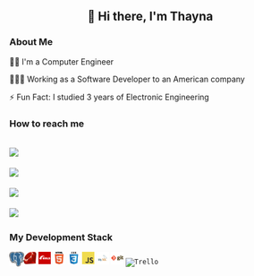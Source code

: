 <div align="center"><h2>👋 Hi there, I'm Thayna</h2></div>

### About Me
👩‍🎓  I'm a Computer Engineer

👩🏻‍💻  Working as a Software Developer to an American company

⚡️ Fun Fact: I studied 3 years of Electronic Engineering

### How to reach me
 <code><a href="https://twitter.com/thaynaalmeng">
  <img height="22" src="https://cdn.jsdelivr.net/npm/simple-icons@v3/icons/twitter.svg" />
</a></code>
<code><a href="https://www.linkedin.com/in/thayna-de-oliveira/">
  <img height="22" src="https://cdn.jsdelivr.net/npm/simple-icons@v3/icons/linkedin.svg" />
</a></code>
<code><a href="mailto:euthaynaeng@gmail.com">
  <img height="22" src="https://cdn.jsdelivr.net/npm/simple-icons@v3/icons/gmail.svg" />
</a></code>
<code><a href="https://www.instagram.com/euthayna/">
  <img height="22" src="https://cdn.jsdelivr.net/npm/simple-icons@v3/icons/instagram.svg" />
</a></code>

### My Development Stack

<code><img height="22" src="https://raw.githubusercontent.com/github/explore/80688e429a7d4ef2fca1e82350fe8e3517d3494d/topics/ruby/ruby.png"></code>
<code><img height="22" src="https://raw.githubusercontent.com/github/explore/80688e429a7d4ef2fca1e82350fe8e3517d3494d/topics/rails/rails.png"></code>
<code><img height="22" src="https://raw.githubusercontent.com/github/explore/80688e429a7d4ef2fca1e82350fe8e3517d3494d/topics/html/html.png"></code>
<code><img height="22" src="https://raw.githubusercontent.com/github/explore/80688e429a7d4ef2fca1e82350fe8e3517d3494d/topics/css/css.png"></code>
<code><img height="22" src="https://raw.githubusercontent.com/github/explore/80688e429a7d4ef2fca1e82350fe8e3517d3494d/topics/javascript/javascript.png"></code>
<code><img height="22" src="https://raw.githubusercontent.com/github/explore/80688e429a7d4ef2fca1e82350fe8e3517d3494d/topics/mysql/mysql.png"></code>
<img align="left" alt="PostgreSQL" width="26px" src="https://raw.githubusercontent.com/github/explore/80688e429a7d4ef2fca1e82350fe8e3517d3494d/topics/postgresql/postgresql.png" />
<code><img height="22" src="https://raw.githubusercontent.com/github/explore/80688e429a7d4ef2fca1e82350fe8e3517d3494d/topics/git/git.png"></code>
<code><img height="22" src="https://cdn.iconscout.com/icon/free/png-512/trello-6-569395.png" alt="Trello"/></code>
<br/>
